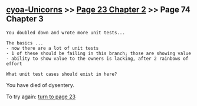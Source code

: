 ## [cyoa-Unicorns](../page-0/README.md) >> [Page 23 Chapter 2](../page-23/README.md) >> Page 74 Chapter 3

```
You doubled down and wrote more unit tests...
```
```
The basics ...
- now there are a lot of unit tests
- 1 of these should be failing in this branch; those are showing value
- ability to show value to the owners is lacking, after 2 rainbows of effort

What unit test cases should exist in here?
```

You have died of dysentery.

To try again: [turn to page 23](../page-23/README.md)
